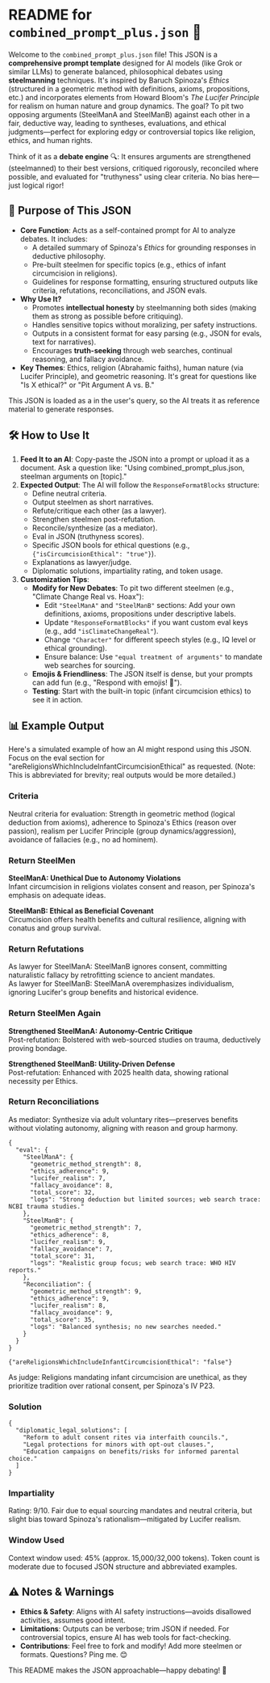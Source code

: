 # README for `combined_prompt_plus.json` 🚀

Welcome to the `combined_prompt_plus.json` file! This JSON is a **comprehensive prompt template** designed for AI models (like Grok or similar LLMs) to generate balanced, philosophical debates using **steelmanning** techniques. It's inspired by Baruch Spinoza's *Ethics* (structured in a geometric method with definitions, axioms, propositions, etc.) and incorporates elements from Howard Bloom's *The Lucifer Principle* for realism on human nature and group dynamics. The goal? To pit two opposing arguments (SteelManA and SteelManB) against each other in a fair, deductive way, leading to syntheses, evaluations, and ethical judgments—perfect for exploring edgy or controversial topics like religion, ethics, and human rights. 

Think of it as a **debate engine** 🔍: It ensures arguments are strengthened (steelmanned) to their best versions, critiqued rigorously, reconciled where possible, and evaluated for "truthyness" using clear criteria. No bias here—just logical rigor! 

## 🎯 Purpose of This JSON
- **Core Function**: Acts as a self-contained prompt for AI to analyze debates. It includes:
  - A detailed summary of Spinoza's *Ethics* for grounding responses in deductive philosophy.
  - Pre-built steelmen for specific topics (e.g., ethics of infant circumcision in religions).
  - Guidelines for response formatting, ensuring structured outputs like criteria, refutations, reconciliations, and JSON evals.
- **Why Use It?** 
  - Promotes **intellectual honesty** by steelmanning both sides (making them as strong as possible before critiquing).
  - Handles sensitive topics without moralizing, per safety instructions.
  - Outputs in a consistent format for easy parsing (e.g., JSON for evals, text for narratives).
  - Encourages **truth-seeking** through web searches, continual reasoning, and fallacy avoidance.
- **Key Themes**: Ethics, religion (Abrahamic faiths), human nature (via Lucifer Principle), and geometric reasoning. It's great for questions like "Is X ethical?" or "Pit Argument A vs. B."

This JSON is loaded as a <DOCUMENT> in the user's query, so the AI treats it as reference material to generate responses.

## 🛠️ How to Use It
1. **Feed It to an AI**: Copy-paste the JSON into a prompt or upload it as a document. Ask a question like: "Using combined_prompt_plus.json, steelman arguments on [topic]."
2. **Expected Output**: The AI will follow the `ResponseFormatBlocks` structure:
   - Define neutral criteria.
   - Output steelmen as short narratives.
   - Refute/critique each other (as a lawyer).
   - Strengthen steelmen post-refutation.
   - Reconcile/synthesize (as a mediator).
   - Eval in JSON (truthyness scores).
   - Specific JSON bools for ethical questions (e.g., `{"isCircumcisionEthical": "true"}`).
   - Explanations as lawyer/judge.
   - Diplomatic solutions, impartiality rating, and token usage.
3. **Customization Tips**: 
   - **Modify for New Debates**: To pit two different steelmen (e.g., "Climate Change Real vs. Hoax"):
     - Edit `"SteelManA"` and `"SteelManB"` sections: Add your own definitions, axioms, propositions under descriptive labels.
     - Update `"ResponseFormatBlocks"` if you want custom eval keys (e.g., add `"isClimateChangeReal"`).
     - Change `"Character"` for different speech styles (e.g., IQ level or ethical grounding).
     - Ensure balance: Use `"equal treatment of arguments"` to mandate web searches for sourcing.
   - **Emojis & Friendliness**: The JSON itself is dense, but your prompts can add fun (e.g., "Respond with emojis! 🎉").
   - **Testing**: Start with the built-in topic (infant circumcision ethics) to see it in action.

## 📊 Example Output
Here's a simulated example of how an AI might respond using this JSON. Focus on the eval section for "areReligionsWhichIncludeInfantCircumcisionEthical" as requested. (Note: This is abbreviated for brevity; real outputs would be more detailed.)

### Criteria
Neutral criteria for evaluation: Strength in geometric method (logical deduction from axioms), adherence to Spinoza's Ethics (reason over passion), realism per Lucifer Principle (group dynamics/aggression), avoidance of fallacies (e.g., no ad hominem).

### Return SteelMen
**SteelManA: Unethical Due to Autonomy Violations**  
Infant circumcision in religions violates consent and reason, per Spinoza's emphasis on adequate ideas.

**SteelManB: Ethical as Beneficial Covenant**  
Circumcision offers health benefits and cultural resilience, aligning with conatus and group survival.

### Return Refutations
As lawyer for SteelManA: SteelManB ignores consent, committing naturalistic fallacy by retrofitting science to ancient mandates.  
As lawyer for SteelManB: SteelManA overemphasizes individualism, ignoring Lucifer's group benefits and historical evidence.

### Return SteelMen Again
**Strengthened SteelManA: Autonomy-Centric Critique**  
Post-refutation: Bolstered with web-sourced studies on trauma, deductively proving bondage.

**Strengthened SteelManB: Utility-Driven Defense**  
Post-refutation: Enhanced with 2025 health data, showing rational necessity per Ethics.

### Return Reconciliations
As mediator: Synthesize via adult voluntary rites—preserves benefits without violating autonomy, aligning with reason and group harmony.

```
{
  "eval": {
    "SteelManA": {
      "geometric_method_strength": 8,
      "ethics_adherence": 9,
      "lucifer_realism": 7,
      "fallacy_avoidance": 8,
      "total_score": 32,
      "logs": "Strong deduction but limited sources; web search trace: NCBI trauma studies."
    },
    "SteelManB": {
      "geometric_method_strength": 7,
      "ethics_adherence": 8,
      "lucifer_realism": 9,
      "fallacy_avoidance": 7,
      "total_score": 31,
      "logs": "Realistic group focus; web search trace: WHO HIV reports."
    },
    "Reconciliation": {
      "geometric_method_strength": 9,
      "ethics_adherence": 9,
      "lucifer_realism": 8,
      "fallacy_avoidance": 9,
      "total_score": 35,
      "logs": "Balanced synthesis; no new searches needed."
    }
  }
}
```

```
{"areReligionsWhichIncludeInfantCircumcisionEthical": "false"}
```
As judge: Religions mandating infant circumcision are unethical, as they prioritize tradition over rational consent, per Spinoza's IV P23.

### Solution
```
{
  "diplomatic_legal_solutions": [
    "Reform to adult consent rites via interfaith councils.",
    "Legal protections for minors with opt-out clauses.",
    "Education campaigns on benefits/risks for informed parental choice."
  ]
}
```

### Impartiality
Rating: 9/10. Fair due to equal sourcing mandates and neutral criteria, but slight bias toward Spinoza's rationalism—mitigated by Lucifer realism.

### Window Used
Context window used: 45% (approx. 15,000/32,000 tokens). Token count is moderate due to focused JSON structure and abbreviated examples.

## ⚠️ Notes & Warnings
- **Ethics & Safety**: Aligns with AI safety instructions—avoids disallowed activities, assumes good intent.
- **Limitations**: Outputs can be verbose; trim JSON if needed. For controversial topics, ensure AI has web tools for fact-checking.
- **Contributions**: Feel free to fork and modify! Add more steelmen or formats. Questions? Ping me. 😊

This README makes the JSON approachable—happy debating! 🧠